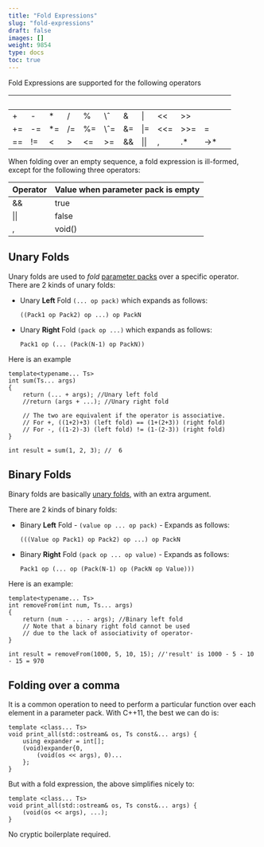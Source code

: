 ```yaml
---
title: "Fold Expressions"
slug: "fold-expressions"
draft: false
images: []
weight: 9854
type: docs
toc: true
---
```


Fold Expressions are supported for the following operators

| &nbsp; |&nbsp;  |&nbsp;   | &nbsp;  | &nbsp;  |&nbsp;  |&nbsp;  |&nbsp;  |&nbsp; |&nbsp;  |&nbsp;  |&nbsp;  |
| ----- | ------| ------ | ------ | ------ |------ |------ |------ |------ |------ |------ |------ |
|\+ |\- |\* |\/ |\% |\ˆ |\& | \| | \<\<| \>\>| |
|\+\= |\-\= |\*\= |\/\= |\%\= |\ˆ\= |\&\= |\|\= |\<\<\=| \>\>\=| \=|
|\=\= |\!\= |\< |\> |\<\= |\>\= |\&\& | \|\| |\,| \.\*| \-\>\*|


When folding over an empty sequence, a fold expression is ill-formed, except for the following three operators:

| Operator| Value when parameter pack is empty|
| ------ | ------ |
| \&\&| true|
| \|\|| false|
| \,| void()|


## Unary Folds
Unary folds are used to *fold* [parameter packs][1] over a specific operator. There are 2 kinds of unary folds:

- Unary **Left** Fold  `(... op pack)` which expands as follows: 

      ((Pack1 op Pack2) op ...) op PackN

- Unary **Right** Fold  `(pack op ...)` which expands as follows: 

      Pack1 op (... (Pack(N-1) op PackN)) 

Here is an example

    template<typename... Ts>
    int sum(Ts... args)
    {
        return (... + args); //Unary left fold
        //return (args + ...); //Unary right fold

        // The two are equivalent if the operator is associative.
        // For +, ((1+2)+3) (left fold) == (1+(2+3)) (right fold)
        // For -, ((1-2)-3) (left fold) != (1-(2-3)) (right fold)
    }

    int result = sum(1, 2, 3); //  6


  [1]: https://www.wikiod.com/docs/c%2B%2B/7668/parameter-packs#t=201610282037074790782

## Binary Folds
Binary folds are basically [unary folds](https://www.wikiod.com/docs/c%2b%2b/2676/fold-expressions/8931/unary-folds#t=201608161845476575023), with an extra argument.

There are 2 kinds of binary folds:

- Binary **Left** Fold - `(value op ... op pack)` - Expands as follows:

      (((Value op Pack1) op Pack2) op ...) op PackN

- Binary **Right** Fold `(pack op ... op value)` - Expands as follows:

      Pack1 op (... op (Pack(N-1) op (PackN op Value)))

Here is an example:

    template<typename... Ts>
    int removeFrom(int num, Ts... args)
    {
        return (num - ... - args); //Binary left fold
        // Note that a binary right fold cannot be used
        // due to the lack of associativity of operator-
    }

    int result = removeFrom(1000, 5, 10, 15); //'result' is 1000 - 5 - 10 - 15 = 970

## Folding over a comma
It is a common operation to need to perform a particular function over each element in a parameter pack. With C++11, the best we can do is:

    template <class... Ts>
    void print_all(std::ostream& os, Ts const&... args) {
        using expander = int[];
        (void)expander{0,
            (void(os << args), 0)...
        };
    }

But with a fold expression, the above simplifies nicely to:

    template <class... Ts>
    void print_all(std::ostream& os, Ts const&... args) {
        (void(os << args), ...);
    }

No cryptic boilerplate required. 

